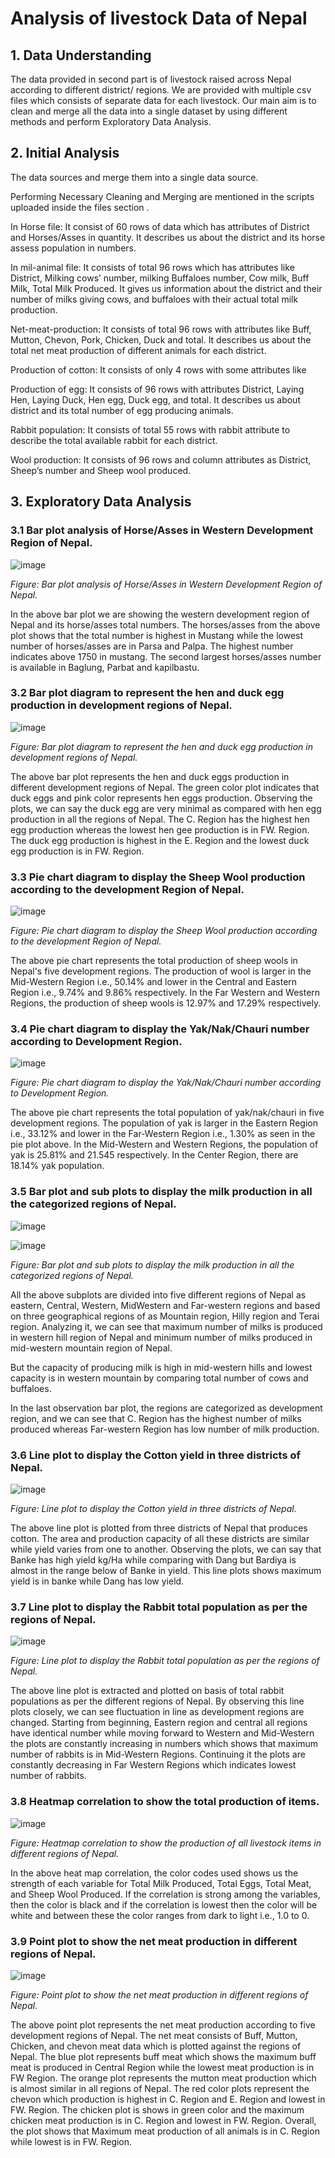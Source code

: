 # Analysis of livestock Data of Nepal 

## 1\. Data Understanding 

The data provided in second part is of livestock raised across Nepal
according to different district/ regions. We are provided with multiple
csv files which consists of separate data for each livestock. Our main
aim is to clean and merge all the data into a single dataset by using
different methods and perform Exploratory Data Analysis.

### 

## 2\. Initial Analysis 

The data sources and merge them into a single data source.

Performing Necessary Cleaning and Merging are mentioned in the scripts
uploaded inside the files section .

In Horse file: It consist of 60 rows of data which has attributes of
District and Horses/Asses in quantity. It describes us about the
district and its horse assess population in numbers.

In mil-animal file: It consists of total 96 rows which has attributes
like District, Milking cows’ number, milking Buffaloes number, Cow milk,
Buff Milk, Total Milk Produced. It gives us information about the
district and their number of milks giving cows, and buffaloes with their
actual total milk production.

Net-meat-production: It consists of total 96 rows with attributes like
Buff, Mutton, Chevon, Pork, Chicken, Duck and total. It describes us
about the total net meat production of different animals for each
district.

Production of cotton: It consists of only 4 rows with some attributes
like

Production of egg: It consists of 96 rows with attributes District,
Laying Hen, Laying Duck, Hen egg, Duck egg, and total. It describes us
about district and its total number of egg producing animals.

Rabbit population: It consists of total 55 rows with rabbit attribute to
describe the total available rabbit for each district.

Wool production: It consists of 96 rows and column attributes as
District, Sheep’s number and Sheep wool produced.

## 3\. Exploratory Data Analysis 

### 3.1 Bar plot analysis of Horse/Asses in Western Development Region of Nepal. 

![image](https://user-images.githubusercontent.com/23220212/178728863-d09bc76c-4890-44e4-a676-1ba49576bb5a.png)

*Figure: Bar plot analysis of Horse/Asses in Western Development
Region of Nepal.*

In the above bar plot we are showing the western development region of
Nepal and its horse/asses total numbers. The horses/asses from the above
plot shows that the total number is highest in Mustang while the lowest
number of horses/asses are in Parsa and Palpa. The highest number
indicates above 1750 in mustang. The second largest horses/asses number
is available in Baglung, Parbat and kapilbastu.

### 3.2 Bar plot diagram to represent the hen and duck egg production in development regions of Nepal. 

![image](https://user-images.githubusercontent.com/23220212/178728954-016487dc-9612-4ca2-86ee-bb8e86bfeab6.png)

*Figure: Bar plot diagram to represent the hen and duck egg
production in development regions of Nepal.*

The above bar plot represents the hen and duck eggs production in
different development regions of Nepal. The green color plot indicates
that duck eggs and pink color represents hen eggs production. Observing
the plots, we can say the duck egg are very minimal as compared with hen
egg production in all the regions of Nepal. The C. Region has the
highest hen egg production whereas the lowest hen gee production is in
FW. Region. The duck egg production is highest in the E. Region and the
lowest duck egg production is in FW. Region.

### 3.3 Pie chart diagram to display the Sheep Wool production according to the development Region of Nepal. 

![image](https://user-images.githubusercontent.com/23220212/178729028-085db9ea-9f5d-4829-8376-11e6822d31e3.png)

*Figure: Pie chart diagram to display the Sheep Wool production
according to the development Region of Nepal.*

The above pie chart represents the total production of sheep wools in
Nepal's five development regions. The production of wool is larger in
the Mid-Western Region i.e., 50.14% and lower in the Central and Eastern
Region i.e., 9.74% and 9.86% respectively. In the Far Western and
Western Regions, the production of sheep wools is 12.97% and 17.29%
respectively.

### 3.4 Pie chart diagram to display the Yak/Nak/Chauri number according to Development Region. 

![image](https://user-images.githubusercontent.com/23220212/178729112-2ab43011-3d93-4c94-abbe-ee3082a81200.png)

*Figure: Pie chart diagram to display the Yak/Nak/Chauri number
according to Development Region.*

The above pie chart represents the total population of yak/nak/chauri in
five development regions. The population of yak is larger in the Eastern
Region i.e., 33.12% and lower in the Far-Western Region i.e., 1.30% as
seen in the pie plot above. In the Mid-Western and Western Regions, the
population of yak is 25.81% and 21.545 respectively. In the Center
Region, there are 18.14% yak population.

### 3.5 Bar plot and sub plots to display the milk production in all the categorized regions of Nepal. 

![image](https://user-images.githubusercontent.com/23220212/178729386-44e4ed9e-e8eb-498f-9162-603c5b5c8e3e.png)

![image](https://user-images.githubusercontent.com/23220212/178729488-99fcf79a-d046-4a61-8c2b-ba4019b6c5cf.png)

*Figure: Bar plot and sub plots to display the milk production in all
the categorized regions of Nepal.*

All the above subplots are divided into five different regions of Nepal
as eastern, Central, Western, MidWestern and Far-western regions and
based on three geographical regions of as Mountain region, Hilly region
and Terai region. Analyzing it, we can see that maximum number of milks
is produced in western hill region of Nepal and minimum number of milks
produced in mid-western mountain region of Nepal.

But the capacity of producing milk is high in mid-western hills and
lowest capacity is in western mountain by comparing total number of cows
and buffaloes.

In the last observation bar plot, the regions are categorized as
development region, and we can see that C. Region has the highest number
of milks produced whereas Far-western Region has low number of milk
production.

### 3.6 Line plot to display the Cotton yield in three districts of Nepal. 

![image](https://user-images.githubusercontent.com/23220212/178729629-b889cf72-dacc-42a9-bab2-70d12fd2681a.png)

*Figure: Line plot to display the Cotton yield in three districts of
Nepal.*

The above line plot is plotted from three districts of Nepal that
produces cotton. The area and production capacity of all these districts
are similar while yield varies from one to another. Observing the plots,
we can say that Banke has high yield kg/Ha while comparing with Dang but
Bardiya is almost in the range below of Banke in yield. This line plots
shows maximum yield is in banke while Dang has low yield.

### 3.7 Line plot to display the Rabbit total population as per the regions of Nepal. 

![image](https://user-images.githubusercontent.com/23220212/178729716-d379f66d-3f25-4507-bf53-1a4cbe9881ae.png)

*Figure: Line plot to display the Rabbit total population as per the
regions of Nepal.*

The above line plot is extracted and plotted on basis of total rabbit
populations as per the different regions of Nepal. By observing this
line plots closely, we can see fluctuation in line as development
regions are changed. Starting from beginning, Eastern region and central
all regions have identical number while moving forward to Western and
Mid-Western the plots are constantly increasing in numbers which shows
that maximum number of rabbits is in Mid-Western Regions. Continuing it
the plots are constantly decreasing in Far Western Regions which
indicates lowest number of rabbits.

### 3.8 Heatmap correlation to show the total production of items. 

![image](https://user-images.githubusercontent.com/23220212/178729827-75202d63-b65d-4bce-b9c6-605f8a0f20bf.png)

*Figure: Heatmap correlation to show the production of all livestock items in different
regions of Nepal.*

In the above heat map correlation, the color codes used shows us the
strength of each variable for Total Milk Produced, Total Eggs, Total
Meat, and Sheep Wool Produced. If the correlation is strong among the
variables, then the color is black and if the correlation is lowest then
the color will be white and between these the color ranges from dark to
light i.e., 1.0 to 0.

### 3.9 Point plot to show the net meat production in different regions of Nepal. 

![image](https://user-images.githubusercontent.com/23220212/178729917-8bd42d4d-b3e2-45a5-9906-42f72ac50bb6.png)

*Figure: Point plot to show the net meat production in different
regions of Nepal.*

The above point plot represents the net meat production according to
five development regions of Nepal. The net meat consists of Buff,
Mutton, Chicken, and chevon meat data which is plotted against the
regions of Nepal. The blue plot represents buff meat which shows the
maximum buff meat is produced in Central Region while the lowest meat
production is in FW Region. The orange plot represents the mutton meat
production which is almost similar in all regions of Nepal. The red
color plots represent the chevon which production is highest in C.
Region and E. Region and lowest in FW. Region. The chicken plot is shows
in green color and the maximum chicken meat production is in C. Region
and lowest in FW. Region. Overall, the plot shows that Maximum meat
production of all animals is in C. Region while lowest is in FW. Region.

